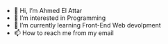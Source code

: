 - 👋 Hi, I’m Ahmed El Attar
- 👀 I’m interested in Programming
- 🌱 I’m currently learning Front-End Web devolpment
- 📫 How to reach me from my email

<!---
2hmedelattar/2hmedelattar is a ✨ special ✨ repository because its `README.md` (this file) appears on your GitHub profile.
You can click the Preview link to take a look at your changes.
--->
